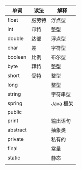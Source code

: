 | 单词     | 读法   | 解释      |
| -------- | ------ | --------- |
| float    | 服劳特 | 浮点型    |
| int      | 印特   | 整型      |
| double   | 达部   | 浮点型    |
| char     | 差     | 字符型    |
| boolean  | 比例   | 布尔型    |
| byte     | 拜特   | 整型      |
| short    | 受特   | 整型      |
| long     |        | 整型      |
| string   |        | 字符串型  |
| spring   |        | Java 框架 |
| public   |        |           |
| print    |        | 输出语句  |
| abstract |        | 抽象类    |
| private  |        | 私有的    |
| final    |        | 常量      |
| static   |        | 静态      |
|          |        |           |

